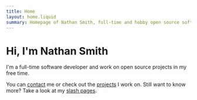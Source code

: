 ```yaml
---
title: Home
layout: home.liquid
summary: Homepage of Nathan Smith, full-time and hobby open source software developer.
---
```


# Hi, I'm Nathan Smith

I'm a full-time software developer and work on open source projects in my free time.

You can [contact](./contact.md) me or check out the [projects](./projects.md) I work on. Still want to know more? Take a look at my [slash pages](./slashes.md).